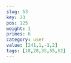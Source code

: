 ```yaml
---
slug: 53
key: 23
pos: 125
weight: 1
primes: 6
category: user
value: [241,1,-1,2]
tags: [18,28,35,55,62]
---
```

